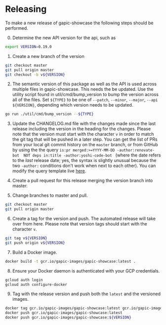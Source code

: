# Releasing
To make a new release of gapic-showcase the following steps should be performed.

0. Determine the new API version for the api, such as 
```sh
export VERSION=0.19.0
```

1. Create a new branch of the version
```sh
git checkout master
git pull origin master
git checkout -b v${VERSION}
```

2. The semantic version of this package as well as the API is used across multiple files in gapic-showcase. This needs the be updated. Use the utility script found in util/cmd/bump_version to bump the version across all of the files. Set `${TYPE}` to be one of `--patch`, `--minor`, `--major`, `--api ${VERSION}`, depending which version needs to be updated.
```sh
go run ./util/cmd/bump_version --${TYPE}
```

3. Update the CHANGELOG.md file with the changes made since the last release including the version in the heading for the changes. Please note that the version must start with the character `v` in order to match the git tag that will be pushed in a later step. You can get the list of PRs from your local git commit history on the `master` branch, or from GitHub by using the the query `is:pr merged:>=YYYY-MM-DD -author:renovate-bot  NOT deps in:title -author:yoshi-code-bot ` (where the date refers to the _last_ release date; yes, the syntax is slightly unusual because the two `-author:` conditions don't work when next to each other). You can modify the query template live [here](https://github.com/googleapis/gapic-showcase/pulls?q=is%3Apr+merged%3A%3E%3DYYYY-MM-DD+-author%3Arenovate-bot+NOT+deps+in%3Atitle+-author%3Ayoshi-code-bot).

4. Create a pull request for this release merging the version branch into master.

5. Change branches to master and pull.
```sh
git checkout master
git pull origin master
```

6. Create a tag for the version and push. The automated release will take over from here. Please note that version tags should start with the character `v`.
```sh
git tag v${VERSION}
git push origin v${VERSION}
```

7. Build a Docker image.
```sh
docker build -t gcr.io/gapic-images/gapic-showcase:latest .
```

8. Ensure your Docker daemon is authenticated with your GCP credentials.
```sh
gcloud auth login
gcloud auth configure-docker
```

9. Tag with the release version and push both the `latest` and the versioned images.
```sh
docker tag gcr.io/gapic-images/gapic-showcase:latest gcr.io/gapic-images/gapic-showcase:${VERSION}
docker push gcr.io/gapic-images/gapic-showcase:latest
docker push gcr.io/gapic-images/gapic-showcase:${VERSION}
```
